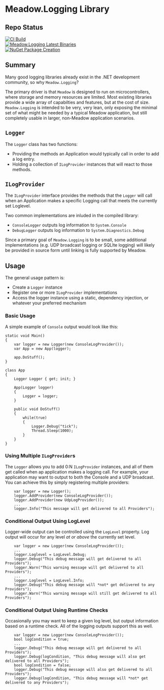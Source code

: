 # Meadow.Logging Library

## Repo Status

[![CI Build](https://github.com/WildernessLabs/Meadow.Logging/actions/workflows/logging-build.yml/badge.svg)](https://github.com/WildernessLabs/Meadow.Logging/actions/workflows/logging-build.yml)  
[![Meadow.Logging Latest Binaries](https://github.com/WildernessLabs/Meadow.Logging/actions/workflows/logging-binaries.yml/badge.svg)](https://github.com/WildernessLabs/Meadow.Logging/actions/workflows/logging-binaries.yml)  
[![NuGet Package Creation](https://github.com/WildernessLabs/Meadow.Logging/actions/workflows/package.yml/badge.svg)](https://github.com/WildernessLabs/Meadow.Logging/actions/workflows/package.yml)

## Summary

Many good logging libraries already exist in the .NET development community, so why `Meadow.Logging`?  

The primary driver is that `Meadow` is designed to run on microcontrollers, where storage and memory resources are limited.  Most existing libraries provide a wide array of capabilties and features, but at the cost of size.  `Meadow.Logging` is intended to be very, very lean, only exposing the minimal set of what might be needed by a typical Meadow application, but still completely usable in larger, non-Meadow application scenarios.

## `Logger`

The `Logger` class has two functions:

- Providing the methods an Application would typically call in order to add a log entry.
- Holding a collection of `ILogProvider` instances that will react to those methods.

## `ILogProvider`

The `ILogProvider` interface provides the methods that the `Logger` will call when an Application makes a specific Logging call that meets the currently set Loglevel.

Two common implementations are inluded in the compiled library:

- `ConsoleLogger` outputs log information to `System.Console`
- `DebugLogger` outputs log information to `System.Diagnostics.Debug`

Since a primary goal of `Meadow.Logging` is to be small, some additional implementations (e.g. UDP broadcast logging or SQLIte logging) will likely be provided in source form until linking is fully supported by Meadow.

## Usage

The general usage pattern is:

- Create a `Logger` instance
- Register one or more `ILogProvider` implementations
- Access the logger instance using a static, dependency injection, or whatever your preferred mechanism

### Basic Usage

A simple example of `Console` output would look like this:

```
static void Main()
{
	var logger = new Logger(new ConsoleLogProvider());
	var App = new App(logger);

	app.DoStuff();
}

class App
{
	Logger Logger { get; init; }

	App(Logger logger)
	{
		Logger = logger;
	}

	public void DoStuff()
	{
		while(true)
		{
			Logger.Debug("tick");
			Thread.Sleep(1000);
		}
	}
}

```

### Using Multiple `ILogProvider`s

The `Logger` allows you to add 0:N `ILogProvider` instances, and all of them get called when ap application makes a logging call.  For example, your application may want to output to both the Console and a UDP broadcast.  You can achieve this by simply registering multiple providers:

```
	var logger = new Logger();
	logger.AddProvider(new ConsoleLogProvider());
	logger.AddProvider(new UdpLogProvider());
	...
	logger.Info("This message will get delivered to all Providers");
```

### Conditional Output Using LogLevel

Logger-wide output can be controlled using the `LogLevel` property.  Log output will occur for any level *at or above* the currently set level.

```
	var logger = new Logger(new ConsoleLogProvider());
	...
	logger.Loglevel = LogLevel.Debug;
	logger.Debug("This debug message will get delivered to all Providers");
	logger.Warn("This warning message will get delivered to all Providers");
	...
	logger.Loglevel = LogLevel.Info;
	logger.Debug("This debug message will *not* get delivered to any Providers");
	logger.Warn("This warning message will still get delivered to all Providers");
```

### Conditional Output Using Runtime Checks 

Occasionally you may want to keep a given log level, but output information based on a runtime check.  All of the logging outputs support this as well.

```
	var logger = new Logger(new ConsoleLogProvider());
	bool logCondition = true;
	...
	logger.Debug("This debug message will get delivered to all Providers");
	logger.Debug(logCondition, "This debug message will also get delivered to all Providers");
	bool logCondition = false;
	logger.Debug("This debug message will also get delivered to all Providers");
	logger.Debug(logCondition, "This debug message will *not* get delivered to any Providers");
```
